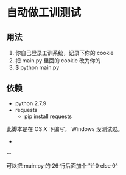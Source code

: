 # 自动做工训测试

## 用法

1.  你自己登录工训系统，记录下你的 cookie
2.  把 main.py 里面的 cookie 改为你的
3.  $ python main.py

## 依赖

*  	python 2.7.9
*	requests
	*	pip install requests	

此脚本是在 OS X 下编写， Windows 没测试过。

-
--

~~可以把 main.py 的 26 行后面加个 "if 0 else 0"~~
